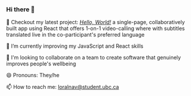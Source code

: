 ### Hi there 👋

🤔 Checkout my latest project: [_Hello, World!_](https://github.com/tream-deam/hello-world-client/tree/update-readme) a single-page, collaboratively built app using React that offers 1-on-1 video-calling where with subtitles translated live in the co-participant's preferred language  
  
💪 I’m currently improving my JavaScript and React skills  
  
🌱 I'm looking to collaborate on a team to create software that genuinely improves people's wellbeing  
  
😄 Pronouns: They/he  
  
📫 How to reach me: [loralnav@student.ubc.ca](mailto:loralnav@student.ubc.ca)

<!--
**ocnerol/ocnerol** is a ✨ _special_ ✨ repository because its `README.md` (this file) appears on your GitHub profile.

Here are some ideas to get you started:

- 🔭 I’m currently working on ...
- 🌱 I’m currently learning ...
- 👯 I’m looking to collaborate on ...
- 🤔 I’m looking for help with ...
- 💬 Ask me about ...
- 📫 How to reach me: ...
- 😄 Pronouns: ...
- ⚡ Fun fact: ...
-->
